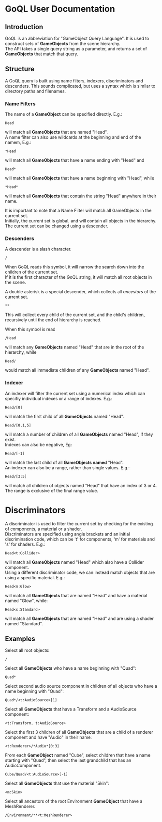 # GoQL User Documentation


## Introduction 

GoQL is an abbreviation for "GameObject Query Language". 
It is used to construct sets of **GameObjects** from the scene hierarchy.   
The API takes a single query string as a parameter, 
and returns a set of **GameObjects** that match that query.

## Structure

A GoQL query is built using name filters, indexers, discriminators and descenders. 
This sounds complicated, but uses a syntax which is similar to directory paths and filenames.

### Name Filters

The name of a **GameObject** can be specified directly. E.g.:
    
    Head

will match all **GameObjects** that are named "Head".   
A name filter can also use wildcards at the beginning and end of the namem, E.g.:

    *Head

will match all **GameObjects** that have a name ending with "Head" and

    Head*

will match all **GameObjects** that have a name beginning with "Head", while

    *Head*

will match all **GameObjects** that contain the string "Head" anywhere in their name.

It is important to note that a Name Filter will match all GameObjects in the current set.  
Initially, the current set is global, and will contain all objects in the hierarchy.   
The current set can be changed using a descender.

### Descenders

A descender is a slash character.

    /

When GoQL reads this symbol, it will narrow the search down into the children of the current set.   
If it is the first character of the GoQL string, it will match all root objects in the scene. 

A double asterisk is a special descender, which collects all _ancestors_ of the current set.

    **

This will collect every child of the current set, and the child's children, recursively until the end of hierarchy is reached.

When this symbol is read    

    /Head

will match any **GameObjects** named "Head" that are in the root of the hierarchy, while

    Head/

would match all immediate children of any **GameObjects** named "Head".

### Indexer

An indexer will filter the current set using a numerical index which can specifiy individual indexes or a range of indexes. E.g.:

    Head/[0]

will match the first child of all **GameObjects** named "Head".

    Head/[0,1,5]

will match a number of children of all **GameObjects** named "Head", if they exist.   
Indexes can also be negative, Eg:

    Head/[-1]

will match the last child of all **GameObjects named** "Head".  
An indexer can also be a range, rather than single values. E.g.:

    Head/[3:5]

will match all children of objects named "Head" that have an index of 3 or 4.   
The range is exclusive of the final range value.

# Discriminators

A discriminator is used to filter the current set by checking for the existing of components, 
a material or a shader.   
Discriminators are specified using angle brackets and an initial discrimination code, 
which can be 't' for components, 'm' for materials and 's' for shaders. E.g.:

    Head<t:Collider>

will match all **GameObjects** named "Head" which also have a Collider component.   
Using a different discriminator code, we can instead match objects that are using a specific material. 
E.g.:

    Head<m:Glow>

will match all **GameObjects** that are named "Head" and have a material named "Glow", while:

    Head<s:Standard> 
    
will match all **GameObjects** that are named "Head" and are using a shader named "Standard".

## Examples

Select all root objects:

    /

Select all **GameObjects** who have a name beginning with "Quad":

    Quad*

Select second audio source component in children of all objects who have a name beginning with "Quad":

    Quad*/<t:AudioSource>[1]


Select all **GameObjects** that have a Transform and a AudioSource component: 

    <t:Transform, t:AudioSource>


Select the first 3 children of all **GameObjects** that are a child of a renderer component and have "Audio" in their name: 

    <t:Renderer>/*Audio*[0:3]


From each **GameObject** named "Cube", select children that have a name starting with "Quad", 
then select the last grandchild that has an AudioComponent.

    Cube/Quad/<t:AudioSource>[-1]

Select all **GameObjects** that use the material "Skin":

    <m:Skin>

Select all ancestors of the root Environment **GameObject** that have a MeshRenderer.

    /Environment/**<t:MeshRenderer>
